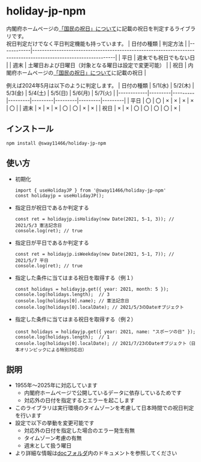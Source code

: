 # holiday-jp-npm

内閣府ホームページの[「国民の祝日」について](https://www8.cao.go.jp/chosei/shukujitsu/gaiyou.html)に記載の祝日を判定するライブラリです。  
祝日判定だけでなく平日判定機能も持っています。
| 日付の種類 | 判定方法 |
|------------|----------------------------------------------------------------------------------------------------------------|
| 平日 | 週末でも祝日でもない日 |
| 週末 | 土曜日および日曜日（対象となる曜日は設定で変更可能） |
| 祝日 | 内閣府ホームページの[「国民の祝日」について](https://www8.cao.go.jp/chosei/shukujitsu/gaiyou.html)に記載の祝日 |

例えば2024年5月は以下のように判定します。
| 日付の種類 | 5/1(水) | 5/2(木) | 5/3(金) | 5/4(土) | 5/5(日) | 5/6(月) | 5/7(火) |
|------------|---------|---------|---------|---------|---------|---------|---------|
| 平日 | 〇 | 〇 | × | × | × | × | 〇 |
| 週末 | × | × | × | 〇 | 〇 | × | × |
| 祝日 | × | × | 〇 | 〇 | 〇 | 〇 | × |

## インストール

```
npm install @sway11466/holiday-jp-npm
```

## 使い方

-   初期化
    ```
    import { useHolidayJP } from '@sway11466/holiday-jp-npm'
    const holidayjp = useHolidayJP();
    ```
-   指定日が祝日であるか判定する
    ```
    const ret = holidayjp.isHoliday(new Date(2021, 5-1, 3)); // 2021/5/3 憲法記念日
    console.log(ret); // true
    ```
-   指定日が平日であるか判定する
    ```
    const ret = holidayjp.isWeekday(new Date(2021, 5-1, 7)); // 2021/5/7 平日
    console.log(ret); // true
    ```
-   指定した条件に当てはまる祝日を取得する（例１）
    ```
    const holidays = holidayjp.get({ year: 2021, month: 5 });
    console.log(holidays.length);  // 3
    console.log(holidays[0].name); // 憲法記念日
    console.log(holidays[0].localDate); // 2021/5/3のDateオブジェクト
    ```
-   指定した条件に当てはまる祝日を取得する（例２）
    ```
    const holidays = holidayjp.get({ year: 2021, name: "スポーツの日" });
    console.log(holidays.length);  // 1
    console.log(holidays[0].localDate); // 2021/7/23のDateオブジェクト（日本オリンピックによる特別対応日）
    ```

## 説明

-   1955年～2025年に対応しています
    -   内閣府ホームページで公開しているデータに依存しているためです
    -   対応外の日付を指定するとエラーを起こします
-   このライブラリは実行環境のタイムゾーンを考慮して日本時間での祝日判定を行います
-   設定で以下の挙動を変更可能です
    -   対応外の日付を指定した場合のエラー発生有無
    -   タイムゾーン考慮の有無
    -   週末として扱う曜日
-   より詳細な情報は[docフォルダ](./doc/index.md)内のドキュメントを参照してください
